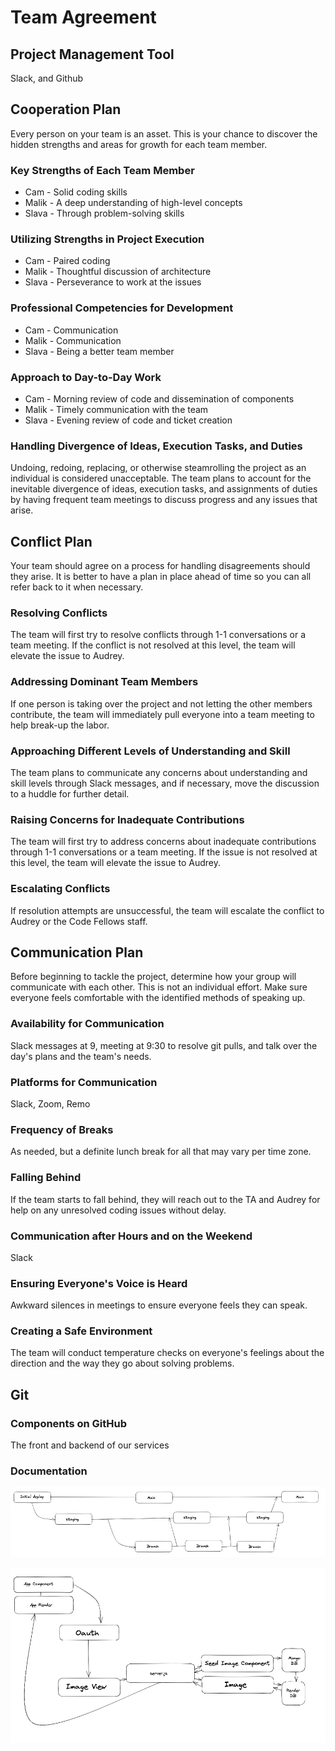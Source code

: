 # Team Agreement

## Project Management Tool

Slack, and Github

## Cooperation Plan

Every person on your team is an asset. This is your chance to discover the hidden strengths and areas for growth for each team member.

### Key Strengths of Each Team Member

* Cam - Solid coding skills
* Malik - A deep understanding of high-level concepts
* Slava - Through problem-solving skills

### Utilizing Strengths in Project Execution

* Cam - Paired coding
* Malik - Thoughtful discussion of architecture
* Slava - Perseverance to work at the issues

### Professional Competencies for Development

* Cam - Communication
* Malik - Communication
* Slava - Being a better team member

### Approach to Day-to-Day Work

* Cam - Morning review of code and dissemination of components
* Malik - Timely communication with the team
* Slava - Evening review of code and ticket creation

### Handling Divergence of Ideas, Execution Tasks, and Duties

Undoing, redoing, replacing, or otherwise steamrolling the project as an individual is considered unacceptable. The team plans to account for the inevitable divergence of ideas, execution tasks, and assignments of duties by having frequent team meetings to discuss progress and any issues that arise. 

## Conflict Plan

Your team should agree on a process for handling disagreements should they arise. It is better to have a plan in place ahead of time so you can all refer back to it when necessary. 

### Resolving Conflicts

The team will first try to resolve conflicts through 1-1 conversations or a team meeting. If the conflict is not resolved at this level, the team will elevate the issue to Audrey. 

### Addressing Dominant Team Members

If one person is taking over the project and not letting the other members contribute, the team will immediately pull everyone into a team meeting to help break-up the labor.

### Approaching Different Levels of Understanding and Skill

The team plans to communicate any concerns about understanding and skill levels through Slack messages, and if necessary, move the discussion to a huddle for further detail. 

### Raising Concerns for Inadequate Contributions

The team will first try to address concerns about inadequate contributions through 1-1 conversations or a team meeting. If the issue is not resolved at this level, the team will elevate the issue to Audrey. 

### Escalating Conflicts

If resolution attempts are unsuccessful, the team will escalate the conflict to Audrey or the Code Fellows staff. 

## Communication Plan

Before beginning to tackle the project, determine how your group will communicate with each other. This is not an individual effort. Make sure everyone feels comfortable with the identified methods of speaking up. 

### Availability for Communication

Slack messages at 9, meeting at 9:30 to resolve git pulls, and talk over the day's plans and the team's needs. 

### Platforms for Communication

Slack, Zoom, Remo

### Frequency of Breaks

As needed, but a definite lunch break for all that may vary per time zone.

### Falling Behind

If the team starts to fall behind, they will reach out to the TA and Audrey for help on any unresolved coding issues without delay. 

### Communication after Hours and on the Weekend

Slack

### Ensuring Everyone's Voice is Heard

Awkward silences in meetings to ensure everyone feels they can speak.

### Creating a Safe Environment

The team will conduct temperature checks on everyone's feelings about the direction and the way they go about solving problems.

## Git

### Components on GitHub

The front and backend of our services

### Documentation

![Dataflow](/src/img/Screenshot%202023-03-31%20at%201.52.19%20PM.png)

![DataStuff](/src/img/Screenshot%202023-04-03%20at%208.27.23%20PM.png)
